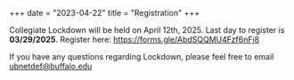+++
date = "2023-04-22"
title = "Registration"
+++

Collegiate Lockdown will be held on April 12th, 2025. Last day to register is **03/29/2025**. Register here: https://forms.gle/AbdSQQMU4Fzf6nFj8


If you have any questions regarding Lockdown, please feel free to email [ubnetdef@buffalo.edu](mailto:ubnetdef@buffalo.edu)
